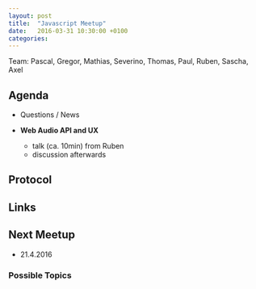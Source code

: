 ```yaml
---
layout: post
title:  "Javascript Meetup"
date:   2016-03-31 10:30:00 +0100
categories:
---
```


Team: Pascal, Gregor, Mathias, Severino, Thomas, Paul, Ruben, Sascha, Axel

## Agenda

- Questions / News

- **Web Audio API and UX**
  - talk (ca. 10min) from Ruben
  - discussion afterwards

## Protocol

## Links

## Next Meetup

- 21.4.2016

### Possible Topics
